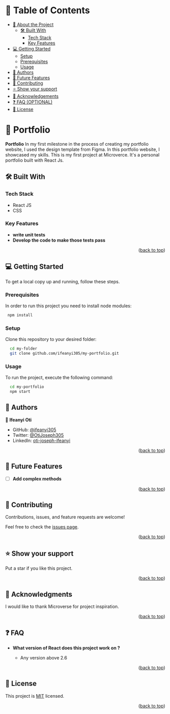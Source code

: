 <a name="readme-top"></a>

<!-- TABLE OF CONTENTS -->

# 📗 Table of Contents

- [📖 About the Project](#about-project)
  - [🛠 Built With](#built-with)
    - [Tech Stack](#tech-stack)
    - [Key Features](#key-features)
- [💻 Getting Started](#getting-started)
  - [Setup](#setup)
  - [Prerequisites](#prerequisites)
  - [Usage](#usage)
- [👥 Authors](#authors)
- [🔭 Future Features](#future-features)
- [🤝 Contributing](#contributing)
- [⭐️ Show your support](#support)
- [🙏 Acknowledgements](#acknowledgements)
- [❓ FAQ (OPTIONAL)](#faq)
- [📝 License](#license)

<!-- PROJECT DESCRIPTION -->

# 📖 Portfolio <a name="about-project"></a>

**Portfolio** In my first milestone in the process of creating my portfolio website, I used the design template from Figma. In this portfolio website, I showcased my skills. This is my first project at Microverce. It's a personal portfolio built with React Js.

## 🛠 Built With <a name="built-with"></a>

### Tech Stack <a name="tech-stack"></a>

- React JS
- CSS
<!-- Features -->

### Key Features <a name="key-features"></a>

- **write unit tests**
- **Develop the code to make those tests pass**

<p align="right">(<a href="#readme-top">back to top</a>)</p>

<!-- GETTING STARTED -->

## 💻 Getting Started <a name="getting-started"></a>

To get a local copy up and running, follow these steps.

### Prerequisites

In order to run this project you need to install node modules:

```sh
 npm install
```

### Setup

Clone this repository to your desired folder:

```sh
  cd my-folder
  git clone github.com/ifeanyi305/my-portfolio.git
```

### Usage

To run the project, execute the following command:

```sh
  cd my-portfolio
  npm start
```

<!-- AUTHORS -->

## 👥 Authors <a name="authors"></a>

👤 **Ifeanyi Oti**

- GitHub: [@ifeanyi305](https://github.com/ifeanyi305)
- Twitter: [@OtiJoseph305](https://twitter.com/OtiJoseph305)
- LinkedIn: [oti-joseph-ifeanyi](https://linkedin.com/in/oti-joseph-ifeanyi)

<p align="right">(<a href="#readme-top">back to top</a>)</p>

<!-- FUTURE FEATURES -->

## 🔭 Future Features <a name="future-features"></a>

- [ ] **Add complex methods**

<p align="right">(<a href="#readme-top">back to top</a>)</p>

<!-- CONTRIBUTING -->

## 🤝 Contributing <a name="contributing"></a>

Contributions, issues, and feature requests are welcome!

Feel free to check the [issues page](../../issues/).

<p align="right">(<a href="#readme-top">back to top</a>)</p>

<!-- SUPPORT -->

## ⭐️ Show your support <a name="support"></a>

Put a star if you like this project.

<p align="right">(<a href="#readme-top">back to top</a>)</p>

<!-- ACKNOWLEDGEMENTS -->

## 🙏 Acknowledgments <a name="acknowledgements"></a>

I would like to thank Microverse for project inspiration.

<p align="right">(<a href="#readme-top">back to top</a>)</p>

<!-- FAQ (optional) -->

## ❓ FAQ <a name="faq"></a>

- **What version of React does this project work on ?**

  - Any version above 2.6

<p align="right">(<a href="#readme-top">back to top</a>)</p>

<!-- LICENSE -->

## 📝 License <a name="license"></a>

This project is [MIT](./MIT.md) licensed.

<p align="right">(<a href="#readme-top">back to top</a>)</p>